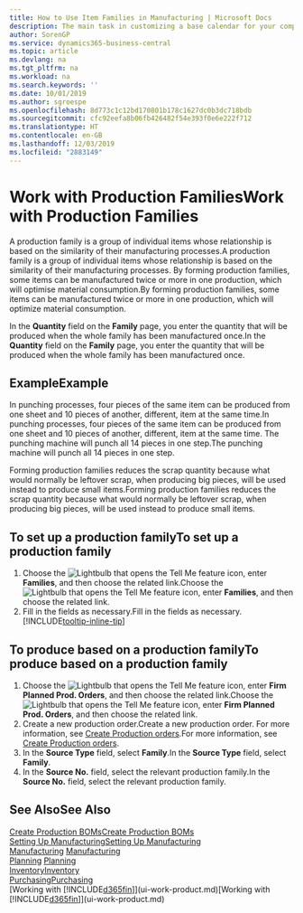 ```yaml
---
title: How to Use Item Families in Manufacturing | Microsoft Docs
description: The main task in customizing a base calendar for your company, or one of its business partners, is to enter any changes to working and nonworking day status.
author: SorenGP
ms.service: dynamics365-business-central
ms.topic: article
ms.devlang: na
ms.tgt_pltfrm: na
ms.workload: na
ms.search.keywords: ''
ms.date: 10/01/2019
ms.author: sgroespe
ms.openlocfilehash: 8d773c1c12bd170801b178c1627dc0b3dc718bdb
ms.sourcegitcommit: cfc92eefa8b06fb426482f54e393f0e6e222f712
ms.translationtype: HT
ms.contentlocale: en-GB
ms.lasthandoff: 12/03/2019
ms.locfileid: "2883149"
---
```

# <a name="work-with-production-families"></a><span data-ttu-id="d589c-103">Work with Production Families</span><span class="sxs-lookup"><span data-stu-id="d589c-103">Work with Production Families</span></span>
<span data-ttu-id="d589c-104">A production family is a group of individual items whose relationship is based on the similarity of their manufacturing processes.</span><span class="sxs-lookup"><span data-stu-id="d589c-104">A production family is a group of individual items whose relationship is based on the similarity of their manufacturing processes.</span></span> <span data-ttu-id="d589c-105">By forming production families, some items can be manufactured twice or more in one production, which will optimise material consumption.</span><span class="sxs-lookup"><span data-stu-id="d589c-105">By forming production families, some items can be manufactured twice or more in one production, which will optimize material consumption.</span></span>

<span data-ttu-id="d589c-106">In the **Quantity** field on the **Family** page, you enter the quantity that will be produced when the whole family has been manufactured once.</span><span class="sxs-lookup"><span data-stu-id="d589c-106">In the **Quantity** field on the **Family** page, you enter the quantity that will be produced when the whole family has been manufactured once.</span></span>

## <a name="example"></a><span data-ttu-id="d589c-107">Example</span><span class="sxs-lookup"><span data-stu-id="d589c-107">Example</span></span>
<span data-ttu-id="d589c-108">In punching processes, four pieces of the same item can be produced from one sheet and 10 pieces of another, different, item at the same time.</span><span class="sxs-lookup"><span data-stu-id="d589c-108">In punching processes, four pieces of the same item can be produced from one sheet and 10 pieces of another, different, item at the same time.</span></span> <span data-ttu-id="d589c-109">The punching machine will punch all 14 pieces in one step.</span><span class="sxs-lookup"><span data-stu-id="d589c-109">The punching machine will punch all 14 pieces in one step.</span></span>

<span data-ttu-id="d589c-110">Forming production families reduces the scrap quantity because what would normally be leftover scrap, when producing big pieces, will be used instead to produce small items.</span><span class="sxs-lookup"><span data-stu-id="d589c-110">Forming production families reduces the scrap quantity because what would normally be leftover scrap, when producing big pieces, will be used instead to produce small items.</span></span>

## <a name="to-set-up-a-production-family"></a><span data-ttu-id="d589c-111">To set up a production family</span><span class="sxs-lookup"><span data-stu-id="d589c-111">To set up a production family</span></span>
1. <span data-ttu-id="d589c-112">Choose the ![Lightbulb that opens the Tell Me feature](media/ui-search/search_small.png "Tell me what you want to do") icon, enter **Families**, and then choose the related link.</span><span class="sxs-lookup"><span data-stu-id="d589c-112">Choose the ![Lightbulb that opens the Tell Me feature](media/ui-search/search_small.png "Tell me what you want to do") icon, enter **Families**, and then choose the related link.</span></span>
2. <span data-ttu-id="d589c-113">Fill in the fields as necessary.</span><span class="sxs-lookup"><span data-stu-id="d589c-113">Fill in the fields as necessary.</span></span> [!INCLUDE[tooltip-inline-tip](includes/tooltip-inline-tip_md.md)]

## <a name="to-produce-based-on-a-production-family"></a><span data-ttu-id="d589c-114">To produce based on a production family</span><span class="sxs-lookup"><span data-stu-id="d589c-114">To produce based on a production family</span></span>
1. <span data-ttu-id="d589c-115">Choose the ![Lightbulb that opens the Tell Me feature](media/ui-search/search_small.png "Tell me what you want to do") icon, enter **Firm Planned Prod. Orders**, and then choose the related link.</span><span class="sxs-lookup"><span data-stu-id="d589c-115">Choose the ![Lightbulb that opens the Tell Me feature](media/ui-search/search_small.png "Tell me what you want to do") icon, enter **Firm Planned Prod. Orders**, and then choose the related link.</span></span>
2. <span data-ttu-id="d589c-116">Create a new production order.</span><span class="sxs-lookup"><span data-stu-id="d589c-116">Create a new production order.</span></span> <span data-ttu-id="d589c-117">For more information, see [Create Production orders](production-how-to-create-production-orders.md).</span><span class="sxs-lookup"><span data-stu-id="d589c-117">For more information, see [Create Production orders](production-how-to-create-production-orders.md).</span></span>
3. <span data-ttu-id="d589c-118">In the **Source Type** field, select **Family**.</span><span class="sxs-lookup"><span data-stu-id="d589c-118">In the **Source Type** field, select **Family**.</span></span>  
4. <span data-ttu-id="d589c-119">In the **Source No.** field, select the relevant production family.</span><span class="sxs-lookup"><span data-stu-id="d589c-119">In the **Source No.** field, select the relevant production family.</span></span>

## <a name="see-also"></a><span data-ttu-id="d589c-120">See Also</span><span class="sxs-lookup"><span data-stu-id="d589c-120">See Also</span></span>
[<span data-ttu-id="d589c-121">Create Production BOMs</span><span class="sxs-lookup"><span data-stu-id="d589c-121">Create Production BOMs</span></span>](production-how-to-create-production-boms.md)  
[<span data-ttu-id="d589c-122">Setting Up Manufacturing</span><span class="sxs-lookup"><span data-stu-id="d589c-122">Setting Up Manufacturing</span></span>](production-configure-production-processes.md)  
<span data-ttu-id="d589c-123">[Manufacturing](production-manage-manufacturing.md)  </span><span class="sxs-lookup"><span data-stu-id="d589c-123">[Manufacturing](production-manage-manufacturing.md)  </span></span>  
<span data-ttu-id="d589c-124">[Planning](production-planning.md) </span><span class="sxs-lookup"><span data-stu-id="d589c-124">[Planning](production-planning.md) </span></span>  
[<span data-ttu-id="d589c-125">Inventory</span><span class="sxs-lookup"><span data-stu-id="d589c-125">Inventory</span></span>](inventory-manage-inventory.md)  
[<span data-ttu-id="d589c-126">Purchasing</span><span class="sxs-lookup"><span data-stu-id="d589c-126">Purchasing</span></span>](purchasing-manage-purchasing.md)  
<span data-ttu-id="d589c-127">[Working with [!INCLUDE[d365fin](includes/d365fin_md.md)]](ui-work-product.md)</span><span class="sxs-lookup"><span data-stu-id="d589c-127">[Working with [!INCLUDE[d365fin](includes/d365fin_md.md)]](ui-work-product.md)</span></span>
